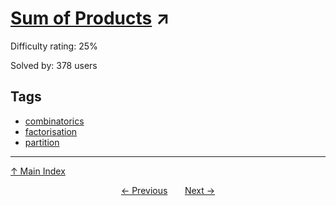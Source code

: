 # [Sum of Products](https://projecteuler.net/problem=840) ↗️

Difficulty rating: 25%

Solved by: 378 users
## Tags

- [combinatorics](../tags/combinatorics.md)
- [factorisation](../tags/factorisation.md)
- [partition](../tags/partition.md)



---

[↑ Main Index](../README.md)


<div align=center><a href='839.md'>← Previous</a> &nbsp;&nbsp; &nbsp;&nbsp;  <a href='841.md'>Next →</a></div>
